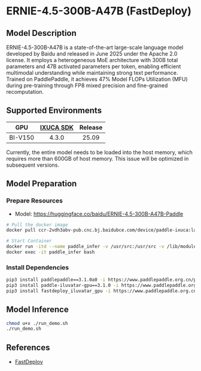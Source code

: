 # ERNIE-4.5-300B-A47B (FastDeploy)

## Model Description

ERNIE-4.5-300B-A47B is a state-of-the-art large-scale language model developed by Baidu and released in June 2025 under
the Apache 2.0 license. It employs a heterogeneous MoE architecture with 300B total parameters and 47B activated
parameters per token, enabling efficient multimodal understanding while maintaining strong text performance. Trained on
PaddlePaddle, it achieves 47% Model FLOPs Utilization (MFU) during pre-training through FP8 mixed precision and
fine-grained recomputation.

## Supported Environments

| GPU    | [IXUCA SDK](https://gitee.com/deep-spark/deepspark#%E5%A4%A9%E6%95%B0%E6%99%BA%E7%AE%97%E8%BD%AF%E4%BB%B6%E6%A0%88-ixuca) | Release |
| :----: | :----: | :----: |
| BI-V150 | 4.3.0     |  25.09  |

Currently, the entire model needs to be loaded into the host memory, which requires more than 600GB of host memory. This
issue will be optimized in subsequent versions.

## Model Preparation

### Prepare Resources

- Model: <https://huggingface.co/baidu/ERNIE-4.5-300B-A47B-Paddle>

```sh
# Pull the docker image
docker pull ccr-2vdh3abv-pub.cnc.bj.baidubce.com/device/paddle-ixuca:latest

# Start Container
docker run -itd --name paddle_infer -v /usr/src:/usr/src -v /lib/modules:/lib/modules -v /dev:/dev -v /home/paddle:/home/paddle --privileged --cap-add=ALL --pid=host ccr-2vdh3abv-pub.cnc.bj.baidubce.com/device/paddle-ixuca:latest
docker exec -it paddle_infer bash
```

### Install Dependencies

```sh
pip3 install paddlepaddle==3.1.0a0 -i https://www.paddlepaddle.org.cn/packages/stable/cpu/
pip3 install paddle-iluvatar-gpu==3.1.0 -i https://www.paddlepaddle.org.cn/packages/stable/ixuca/
pip3 install fastdeploy_iluvatar_gpu -i https://www.paddlepaddle.org.cn/packages/stable/ixuca/ --extra-index-url https://mirrors.tuna.tsinghua.edu.cn/pypi/web/simple
```

## Model Inference

```sh
chmod u+x ./run_demo.sh
./run_demo.sh
```

## References

- [FastDeploy](https://github.com/PaddlePaddle/FastDeploy/blob/develop/docs/get_started/installation/iluvatar_gpu.md)
